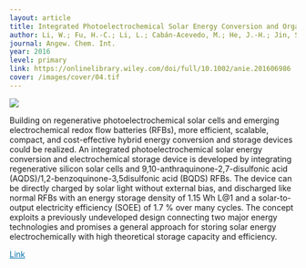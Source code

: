 ```yaml
---
layout: article
title: Integrated Photoelectrochemical Solar Energy Conversion and Organic Redox Flow Battery Devices.
author: Li, W.; Fu, H.-C.; Li, L.; Cabán-Acevedo, M.; He, J.-H.; Jin, S.
journal: Angew. Chem. Int.
year: 2016
level: primary
link: https://onlinelibrary.wiley.com/doi/full/10.1002/anie.201606986
cover: /images/cover/04.tif
---
```


<img class="image image--lg" src="{{ page.cover}}"/>

Building on regenerative photoelectrochemical solar cells and emerging electrochemical redox flow batteries (RFBs), more efficient, scalable, compact, and cost-effective hybrid energy conversion and storage devices could be realized. An integrated photoelectrochemical solar energy conversion and electrochemical storage device is developed by integrating regenerative silicon solar cells and 9,10-anthraquinone-2,7-disulfonic acid (AQDS)/1,2-benzoquinone-3,5disulfonic acid (BQDS) RFBs. The device can be directly charged by solar light without external bias, and discharged like normal RFBs with an energy storage density of 1.15 Wh L@1 and a solar-to-output electricity efficiency (SOEE) of 1.7 % over many cycles. The concept exploits a previously undeveloped design connecting two major energy technologies and promises a general approach for storing solar energy electrochemically with high theoretical storage capacity and efficiency.


<a style="color:#0272AC;" href="{{ page.link }}">Link</a>